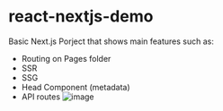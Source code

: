 # react-nextjs-demo

Basic Next.js Porject that shows main features such as:

- Routing on Pages folder
- SSR
- SSG
- Head Component (metadata)
- API routes
![image](https://user-images.githubusercontent.com/17517057/182044934-a125c335-ffb5-434d-8ef9-90cd6ac53329.png)
